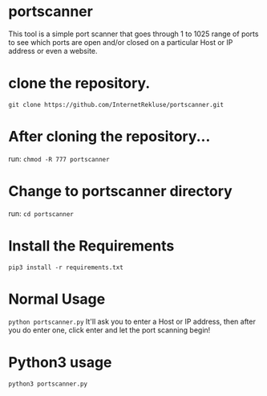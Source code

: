 # portscanner
This tool is a simple port scanner that goes through 1 to 1025 range of ports to see which ports are open and/or closed on a particular Host or IP address or even a website.

# clone the repository.
``git clone https://github.com/InternetRekluse/portscanner.git``

# After cloning the repository...
run: ``chmod -R 777 portscanner``

# Change to portscanner directory
run: ``cd portscanner``

# Install the Requirements
``pip3 install -r requirements.txt``

# Normal Usage
```python portscanner.py``` It'll ask you to enter a Host or IP address, then after you do enter one, click enter and let the port scanning begin!

# Python3 usage
``python3 portscanner.py``
